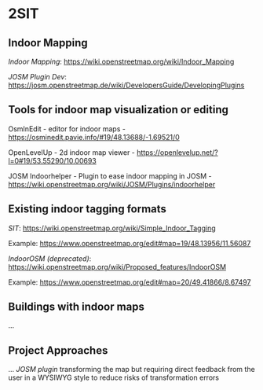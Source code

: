 # 2SIT

## Indoor Mapping
*Indoor Mapping*: 
https://wiki.openstreetmap.org/wiki/Indoor_Mapping

*JOSM Plugin Dev*: 
https://josm.openstreetmap.de/wiki/DevelopersGuide/DevelopingPlugins

## Tools for indoor map visualization or editing
OsmInEdit - editor for indoor maps - https://osminedit.pavie.info/#19/48.13688/-1.69521/0

OpenLevelUp - 2d indoor map viewer - https://openlevelup.net/?l=0#19/53.55290/10.00693

JOSM Indoorhelper - Plugin to ease indoor mapping in JOSM - https://wiki.openstreetmap.org/wiki/JOSM/Plugins/indoorhelper

## Existing indoor tagging formats

*SIT*: 
https://wiki.openstreetmap.org/wiki/Simple_Indoor_Tagging

Example: https://www.openstreetmap.org/edit#map=19/48.13956/11.56087

*IndoorOSM (deprecated)*: 
https://wiki.openstreetmap.org/wiki/Proposed_features/IndoorOSM

Example: https://www.openstreetmap.org/edit#map=20/49.41866/8.67497

## Buildings with indoor maps
...


## Project Approaches
...
*JOSM plugin*
transforming the map but requiring direct feedback from the user in a WYSIWYG style to reduce risks of transformation errors




